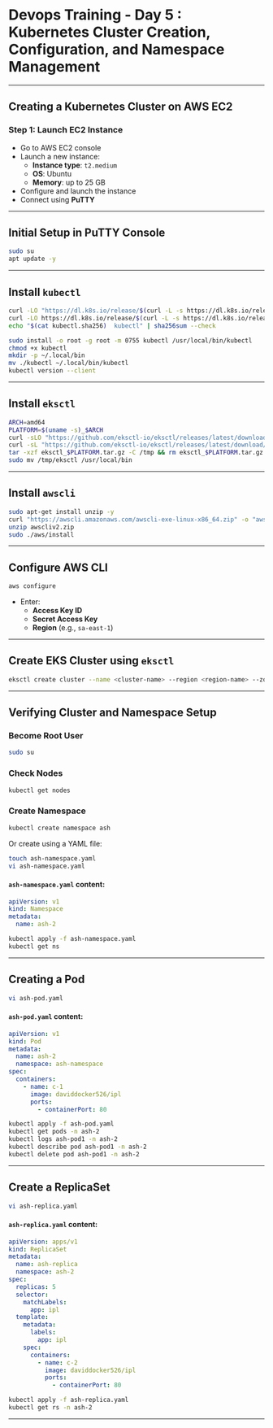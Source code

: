 # Devops Training - Day 5 :  Kubernetes Cluster Creation, Configuration, and Namespace Management

---

##  Creating a Kubernetes Cluster on AWS EC2

### Step 1: Launch EC2 Instance
- Go to AWS EC2 console
- Launch a new instance:
  - **Instance type**: `t2.medium`
  - **OS**: Ubuntu
  - **Memory**: up to 25 GB
- Configure and launch the instance
- Connect using **PuTTY**

---

##  Initial Setup in PuTTY Console

```bash
sudo su
apt update -y
```

---

##  Install `kubectl`

```bash
curl -LO "https://dl.k8s.io/release/$(curl -L -s https://dl.k8s.io/release/stable.txt)/bin/linux/amd64/kubectl"
curl -LO https://dl.k8s.io/release/$(curl -L -s https://dl.k8s.io/release/stable.txt)/bin/linux/amd64/kubectl.sha256
echo "$(cat kubectl.sha256)  kubectl" | sha256sum --check

sudo install -o root -g root -m 0755 kubectl /usr/local/bin/kubectl
chmod +x kubectl
mkdir -p ~/.local/bin
mv ./kubectl ~/.local/bin/kubectl
kubectl version --client
```

---

##  Install `eksctl`

```bash
ARCH=amd64
PLATFORM=$(uname -s)_$ARCH
curl -sLO "https://github.com/eksctl-io/eksctl/releases/latest/download/eksctl_$PLATFORM.tar.gz"
curl -sL "https://github.com/eksctl-io/eksctl/releases/latest/download/eksctl_checksums.txt" | grep $PLATFORM | sha256sum --check
tar -xzf eksctl_$PLATFORM.tar.gz -C /tmp && rm eksctl_$PLATFORM.tar.gz
sudo mv /tmp/eksctl /usr/local/bin
```

---

##  Install `awscli`

```bash
sudo apt-get install unzip -y
curl "https://awscli.amazonaws.com/awscli-exe-linux-x86_64.zip" -o "awscliv2.zip"
unzip awscliv2.zip
sudo ./aws/install
```

---

##  Configure AWS CLI

```bash
aws configure
```

- Enter:
  - **Access Key ID**
  - **Secret Access Key**
  - **Region** (e.g., `sa-east-1`)

---

##  Create EKS Cluster using `eksctl`

```bash
eksctl create cluster --name <cluster-name> --region <region-name> --zones <zone>,sa-east-1b --nodegroup-name <name> --node-type t2.medium --nodes 2
```

---

##  Verifying Cluster and Namespace Setup

### Become Root User

```bash
sudo su
```

### Check Nodes

```bash
kubectl get nodes
```

### Create Namespace

```bash
kubectl create namespace ash
```

Or create using a YAML file:

```bash
touch ash-namespace.yaml
vi ash-namespace.yaml
```

#### `ash-namespace.yaml` content:

```yaml
apiVersion: v1
kind: Namespace
metadata:
  name: ash-2
```

```bash
kubectl apply -f ash-namespace.yaml
kubectl get ns
```

---

##  Creating a Pod

```bash
vi ash-pod.yaml
```

#### `ash-pod.yaml` content:

```yaml
apiVersion: v1
kind: Pod
metadata:
  name: ash-2
  namespace: ash-namespace
spec:
  containers:
    - name: c-1
      image: daviddocker526/ipl
      ports:
        - containerPort: 80
```

```bash
kubectl apply -f ash-pod.yaml
kubectl get pods -n ash-2
kubectl logs ash-pod1 -n ash-2
kubectl describe pod ash-pod1 -n ash-2
kubectl delete pod ash-pod1 -n ash-2
```

---

##  Create a ReplicaSet

```bash
vi ash-replica.yaml
```

#### `ash-replica.yaml` content:

```yaml
apiVersion: apps/v1
kind: ReplicaSet
metadata:
  name: ash-replica
  namespace: ash-2
spec:
  replicas: 5
  selector:
    matchLabels:
      app: ipl
  template:
    metadata:
      labels:
        app: ipl
    spec:
      containers:
        - name: c-2
          image: daviddocker526/ipl
          ports:
            - containerPort: 80
```

```bash
kubectl apply -f ash-replica.yaml
kubectl get rs -n ash-2
```

---

 